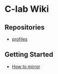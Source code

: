 # C-lab Wiki
## Repositories
- [profiles](https://github.com/NagoyaUniv-Clab/profiles)

## Getting Started
- [How to mirror](./sections/getting-started/mirroring.md)
